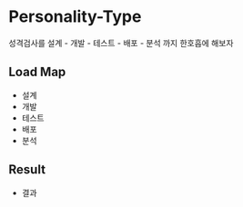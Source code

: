 # Personality-Type
성격검사를 설계 - 개발 - 테스트 - 배포 - 분석 까지 한호흡에 해보자

## Load Map
- 설계
- 개발
- 테스트
- 배포
- 분석

## Result
- 결과
